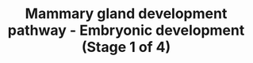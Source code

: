 ---
annotations:
- type: Cell Type Ontology
  value: germ line stem cell
- type: Pathway Ontology
  value: regulatory pathway
- type: Cell Type Ontology
  value: milk secreting cell
authors:
- Biodados
- Khanspers
- Jmelius
- DeSl
- Egonw
description: 'The mammary gland development can be subdivided into four stages of
  development: (1) embryonic development, (2) puberty, (3) pregnancy and lactation
  and (4) involution. In the embryonic development, a pair of mammary lines (ectoderm)
  arises, which gives origin to a pair of placodes. Then, each placode penetrates
  the underlying mesoderm. This results in the formation of the primary mammary gland
  [http://www.ncbi.nlm.nih.gov/pubmed/14668814 3]. NRG3 is a signal for placode formation.
  Besides that, it influences cell fate: it binds to its receptor, ERBB4, and induces
  MYC, which decreases expression of the integrins ITGA6 and ITGB1. The result is
  a change in cell adhesion and proliferation and consequent exit from the stem cell
  compartment [http://www.ncbi.nlm.nih.gov/pubmed/17880691 1]. Another process that
  should be highlighted in the embryonic development is the epithelial to mesenchymal
  transition (EMT). ZEB2 is an EMT regulator. It represses many genes (eg. CCND1,
  SFRP1, MIR200A, MIR200B, MIR429, TERT, CDH1, CLDN4 and ALPL), and also upregulates
  mesenchymal markers [http://www.ncbi.nlm.nih.gov/pubmed/19424592 2]. CCND1 and SFRP1
  are related to cell proliferation, and SFRP1 are also related to WNT signaling pathway.
  MIR200A, MIR200B and MIR429 are microRNAs. TERT is responsible for elongation of
  telomere ends. CDH1 and CLDN4 are associated with cell adhesion, and ALPL may play
  a role in skeletal mineralization. Many genes modulate ZEB2. Some of these are shown
  in the figure [http://www.ncbi.nlm.nih.gov/pubmed/19424592 2]. TGFB1, TNF and IL1
  are cytokines and AKT1 plays a role in many processes like cell proliferation, survival
  and growth. Hedgehog signals upregulate ZEB2 via TGFB1 [http://www.ncbi.nlm.nih.gov/pubmed/19424592
  2].'
last-edited: 2018-12-22
organisms:
- Homo sapiens
redirect_from:
- /index.php/Pathway:WP2813
- /instance/WP2813
schema-jsonld:
- '@context': https://schema.org/
  '@id': https://wikipathways.github.io/pathways/WP2813.html
  '@type': Dataset
  creator:
    '@type': Organization
    name: WikiPathways
  description: 'The mammary gland development can be subdivided into four stages of
    development: (1) embryonic development, (2) puberty, (3) pregnancy and lactation
    and (4) involution. In the embryonic development, a pair of mammary lines (ectoderm)
    arises, which gives origin to a pair of placodes. Then, each placode penetrates
    the underlying mesoderm. This results in the formation of the primary mammary
    gland [http://www.ncbi.nlm.nih.gov/pubmed/14668814 3]. NRG3 is a signal for placode
    formation. Besides that, it influences cell fate: it binds to its receptor, ERBB4,
    and induces MYC, which decreases expression of the integrins ITGA6 and ITGB1.
    The result is a change in cell adhesion and proliferation and consequent exit
    from the stem cell compartment [http://www.ncbi.nlm.nih.gov/pubmed/17880691 1].
    Another process that should be highlighted in the embryonic development is the
    epithelial to mesenchymal transition (EMT). ZEB2 is an EMT regulator. It represses
    many genes (eg. CCND1, SFRP1, MIR200A, MIR200B, MIR429, TERT, CDH1, CLDN4 and
    ALPL), and also upregulates mesenchymal markers [http://www.ncbi.nlm.nih.gov/pubmed/19424592
    2]. CCND1 and SFRP1 are related to cell proliferation, and SFRP1 are also related
    to WNT signaling pathway. MIR200A, MIR200B and MIR429 are microRNAs. TERT is responsible
    for elongation of telomere ends. CDH1 and CLDN4 are associated with cell adhesion,
    and ALPL may play a role in skeletal mineralization. Many genes modulate ZEB2.
    Some of these are shown in the figure [http://www.ncbi.nlm.nih.gov/pubmed/19424592
    2]. TGFB1, TNF and IL1 are cytokines and AKT1 plays a role in many processes like
    cell proliferation, survival and growth. Hedgehog signals upregulate ZEB2 via
    TGFB1 [http://www.ncbi.nlm.nih.gov/pubmed/19424592 2].'
  keywords:
  - MYC
  - ALPL
  - CCND1
  - ITGB1
  - Mesenchymal markers
  - CDH1
  - DNA
  - TERT
  - ZEB2
  - Hypoxia signals
  - IL1
  - AKT1
  - MIR200B
  - MIR429
  - TGFB1
  - MIR200A
  - NRG3
  - TNF
  - ITGA6
  - SFRP1
  - ERBB4
  - Hedgehog signals
  - CLDN4
  license: CC0
  name: Mammary gland development pathway - Embryonic development (Stage 1 of 4)
seo: CreativeWork
title: Mammary gland development pathway - Embryonic development (Stage 1 of 4)
wpid: WP2813
---